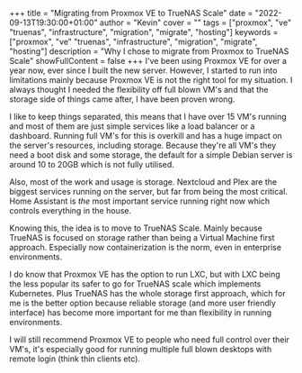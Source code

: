 +++
title = "Migrating from Proxmox VE to TrueNAS Scale"
date = "2022-09-13T19:30:00+01:00"
author = "Kevin"
cover = ""
tags = ["proxmox", "ve" "truenas", "infrastructure", "migration", "migrate", "hosting"]
keywords = ["proxmox", "ve" "truenas", "infrastructure", "migration", "migrate", "hosting"]
description = "Why I chose to migrate from Proxmox to TrueNAS Scale"
showFullContent = false
+++
I've been using Proxmox VE for over a year now, ever since I built the new 
server. However, I started to run into limitations mainly because 
Proxmox VE is not the right tool for my situation. I always thought I 
needed the flexibility off full blown VM's and that the storage side of 
things came after, I have been proven wrong.

I like to keep things separated, this means that I have over 15 VM's 
running and most of them are just simple services like a load balancer 
or a dashboard. Running full VM's for this is overkill and has a huge 
impact on the server's resources, including storage. Because they're 
all VM's they need a boot disk and some storage, the default for a 
simple Debian server is around 10 to 20GB which is not fully utilised.

Also, most of the work and usage is storage. Nextcloud and Plex are the 
biggest services running on the server, but far from being the most 
critical. Home Assistant is _the_ most important service running right 
now which controls everything in the house.

Knowing this, the idea is to move to TrueNAS Scale. Mainly because 
TrueNAS is focused on storage rather than being a Virtual Machine first 
approach. Especially now containerization is the norm, even in enterprise 
environments.

I do know that Proxmox VE has the option to run LXC, but with LXC being 
the less popular its safer to go for TrueNAS scale which implements 
Kubernetes. Plus TrueNAS has the whole storage first approach, which for 
me is the better option because reliable storage (and more user friendly interface) 
has become more important for me than flexibility in running environments.

I will still recommend Proxmox VE to people who need full control over 
their VM's, it's especially good for running multiple full blown 
desktops with remote login (think thin clients etc).